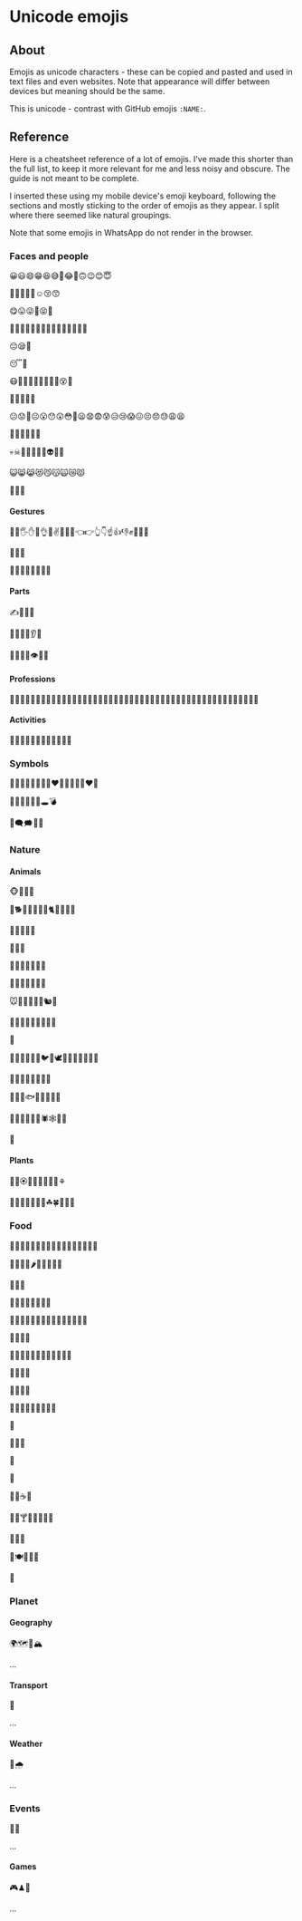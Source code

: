 # Unicode emojis

## About 

Emojis as unicode characters - these can be copied and pasted and used in text files and even websites. Note that appearance will differ between devices but meaning should be the same.

This is unicode - contrast with GitHub emojis `:NAME:`.

## Reference

Here is a cheatsheet reference of a lot of emojis. I've made this shorter than the full list, to keep it more relevant for me and less noisy and obscure. The guide is not meant to be complete.

I inserted these using my mobile device's emoji keyboard, following the sections and mostly sticking to the order of emojis as they appear. I split where there seemed like natural groupings.

Note that some emojis in WhatsApp do not render in the browser.

### Faces and people 

😀😃😄😁😆😅🤣😂🙂🙃😉😊😇

🥰😍🤩😘😗☺😚😙

😋😛😜🤪😝🤑

🤗🤭🤫🤔🤐🤨😐😑😶😏😒🙄😬🤥😌

😔😪🤤

😴🥱

😷🤒🤕🤢🤮🤧🥵🥶🥴😵🤯

🤠🥳😎🤓🧐

😕😟🙁☹😮😯😲😳🥺😦😧😨😰😥😢😱😖😣😞😓😩😫

😤😡😠🤬😈👿

💀☠💩🤡👹👺👻👽👾🤖

😺😸😹😻😼😽🙀😿😾

🙈🙉🙊

#### Gestures

👋🤚🖐✋🖖👌🤏✌🤞🤘🤙👈👉👆👇☝️👍👎✊👊🤛🤜

🙌🤝🙏

🤦‍♂️🤦‍♀️🤷‍♂️🤷‍♀️

#### Parts

✍💅🤳💪

🦾🦿🦵🦶👂👃

🧠🦷🦴👀👁👅👄

#### Professions

👨‍⚕️👨‍🏫👨‍⚖️👨‍🌾👨‍🍳👨‍🔧👨‍🏭👨‍💼👨‍🔬👨‍💻👨‍🎤👨‍🎨👨‍✈️👨‍🚀👨‍🚒👮‍♂️🕵️‍♂️💂‍♂️👷‍♂️🤴👳‍♂️👲🤵🎅🧙‍♀️🧙‍♂️

#### Activities

🏄‍♂️🏊‍♂️🏋️‍♂️🤹‍♂️🧘‍♀️🛀🛌

### Symbols

💋💌💘💝💖💗💓💔❤🧡💛💚💙💜❤🖤

💯💢💥💫💦💨🕳💣

💬🗨🗯💭💤

### Nature

#### Animals

🐵🐒🦍🦧

🐶🐕🐩🐺🦊🦝🐱🐈🦁🐯🐅🐆

🐴🐎🦄🦓🦌

🐂🐃🐄

🐷🐖🐗🐽🐏🐑🐐

🐪🐫🦙🦒🐘🦏🦛

🐭🐁🐀🐹🐰🐇🐿🦔

🦇🐻🐨🐼🦥🦦🦨🦘🦡

🐾

🦃🐔🐓🐣🐤🐥🐦🐧🕊🦅🦆🦢🦉🦩🦚🦜

🐸🐊🐢🐍🐲🐉🦕🦖

🐳🐋🐬🐟🐡🦈🐙🐚🐌

🦋🐛🐜🐝🐞🦗🕷🕸🦂🦟

🦠

#### Plants

💐🌸🏵🌹🥀🌺🌻🌼🌷⚘

🌱🌲🌳🌴🌵🌾🌿☘🍀🍁🍂🍃

### Food

🍇🍉🍊🍋🍌🍍🥭🍎🍏🍐🍑🍒🍓🥝🍅🥥🥑

🍆🥔🥕🌽🌶🥒🥬🥦🧄🧅

🍄🥜🌰

🍞🥐🥖🥨🥯🥞🧇🧀

🍖🍗🥩🥓🍔🍟🍕🌭🥪🌮🌯🥙🧆🥚🍳

🥘🍲🥣🥗

🍿🧈🧂🥫🍱🍘🍙🍚🍛🍜🍝🍠

🍣🍤🥠🥡

🦀🦞🦐🦑

🍦🍧🍨🍩🍪🎂🎂🍰🧁

🥧

🍫🍬🍭

🍮

🍯

🍼🥛☕🍵

🍾🍷🍸🍹🍺🍻🥂🥃

🥤🧃🧊

🥢🍽🍴🥄🔪

🏺

### Planet

#### Geography

🌍🗺🧭🏔

...

#### Transport 

🚂

...

#### Weather

🌛🌧

...

### Events

🎃🎄

...

#### Games

🎮♟🎨

...
